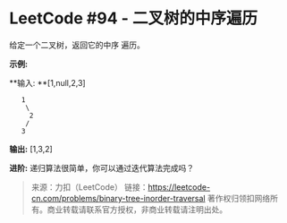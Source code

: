 # LeetCode #94 - 二叉树的中序遍历
给定一个二叉树，返回它的中序 遍历。

**示例:**

**输入: **[1,null,2,3]

	   1
	    \
	     2
	    /
	   3

**输出:** [1,3,2]

**进阶:** 递归算法很简单，你可以通过迭代算法完成吗？

>来源：力扣（LeetCode）
>链接：https://leetcode-cn.com/problems/binary-tree-inorder-traversal
>著作权归领扣网络所有。商业转载请联系官方授权，非商业转载请注明出处。